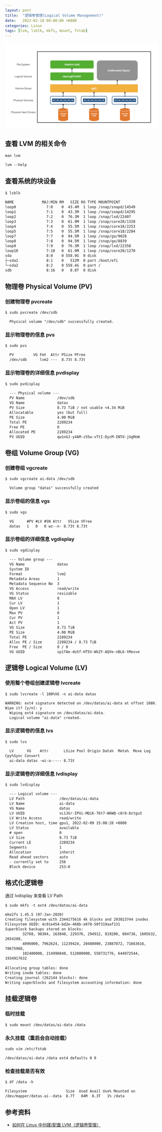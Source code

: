 ```yaml
---
layout: post
title:  "逻辑卷管理(Logical Volume Management)"
date:   2022-02-10 00:00:00 +0800
categories: Linux
tags: [lvm, lsblk, mkfs, mount, fstab]
---
```


![](/images/2022/lvm.jpg)

## 查看 LVM 的相关命令
```shell
man lvm
```

```shell
lvm --help
```

## 查看系统的块设备
```shell
$ lsblk
```
```
NAME             MAJ:MIN RM   SIZE RO TYPE MOUNTPOINT
loop0              7:0    0  43.4M  1 loop /snap/snapd/14549
loop1              7:1    0  43.3M  1 loop /snap/snapd/14295
loop2              7:2    0  76.3M  1 loop /snap/lxd/22407
loop3              7:3    0  61.9M  1 loop /snap/core20/1328
loop4              7:4    0  55.5M  1 loop /snap/core18/2253
loop5              7:5    0  55.5M  1 loop /snap/core18/2284
loop7              7:7    0  94.5M  1 loop /snap/go/9028
loop8              7:8    0  94.5M  1 loop /snap/go/8839
loop9              7:9    0  76.3M  1 loop /snap/lxd/22358
loop10             7:10   0  61.9M  1 loop /snap/core20/1270
sda                8:0    0 558.9G  0 disk 
├─sda1             8:1    0   512M  0 part /boot/efi
└─sda2             8:2    0 558.4G  0 part /
sdb                8:16   0   8.8T  0 disk 
```

## 物理卷 Physical Volume (PV)
### 创建物理卷 pvcreate
```shell
$ sudo pvcreate /dev/sdb
```
```
  Physical volume "/dev/sdb" successfully created.
```

### 显示物理卷的信息 pvs
```shell
$ sudo pvs
```
```
  PV         VG Fmt  Attr PSize PFree
  /dev/sdb      lvm2 ---  8.73t 8.73t
```

### 显示物理卷的详细信息 pvdisplay
```shell
$ sudo pvdisplay
```
```
  --- Physical volume ---
  PV Name               /dev/sdb
  VG Name               datas
  PV Size               8.73 TiB / not usable <4.34 MiB
  Allocatable           yes (but full)
  PE Size               4.00 MiB
  Total PE              2289234
  Free PE               0
  Allocated PE          2289234
  PV UUID               qw1nGJ-y4AM-z55w-vTtI-DycM-INTd-jGgMoW
```

## 卷组 Volume Group (VG)
### 创建卷组 vgcreate
```shell
$ sudo vgcreate ai-data /dev/sdb
```
```
  Volume group "datas" successfully created
```

### 显示卷组的信息 vgs
```shell
$ sudo vgs
```
```
  VG      #PV #LV #SN Attr   VSize VFree
  datas   1   0   0 wz--n- 8.73t 8.73t
```

### 显示卷组的详细信息 vgdisplay
```shell
$ sudo vgdisplay 
```
```
  --- Volume group ---
  VG Name               datas
  System ID             
  Format                lvm2
  Metadata Areas        1
  Metadata Sequence No  3
  VG Access             read/write
  VG Status             resizable
  MAX LV                0
  Cur LV                1
  Open LV               1
  Max PV                0
  Cur PV                1
  Act PV                1
  VG Size               8.73 TiB
  PE Size               4.00 MiB
  Total PE              2289234
  Alloc PE / Size       2289234 / 8.73 TiB
  Free  PE / Size       0 / 0   
  VG UUID               sp1fAe-do5f-HT5V-WkZY-AQVe-nBL6-tMesve
```

## 逻辑卷 Logical Volume (LV)
### 使用整个卷组创建逻辑卷 lvcreate
```shell
$ sudo lvcreate -l 100%VG -n ai-data datas
```
```
WARNING: ext4 signature detected on /dev/datas/ai-data at offset 1080. Wipe it? [y/n]: y
  Wiping ext4 signature on /dev/datas/ai-data.
  Logical volume "ai-data" created.
```

### 显示逻辑卷的信息 lvs
```shell
$ sudo lvs
```
```
  LV      VG    Attr       LSize Pool Origin Data%  Meta%  Move Log Cpy%Sync Convert
  ai-data datas -wi-a----- 8.73t
```

### 显示逻辑卷的详细信息 lvdisplay
```shell
$ sudo lvdisplay
```
```
  --- Logical volume ---
  LV Path                /dev/datas/ai-data
  LV Name                ai-data
  VG Name                datas
  LV UUID                vL1JGr-IPUi-MQiK-76t7-W6WQ-c8r8-8ztgu3
  LV Write Access        read/write
  LV Creation host, time gpu1, 2022-02-09 15:08:28 +0800
  LV Status              available
  # open                 0
  LV Size                8.73 TiB
  Current LE             2289234
  Segments               1
  Allocation             inherit
  Read ahead sectors     auto
  - currently set to     256
  Block device           253:0
```

## 格式化逻辑卷
通过 lvdisplay 来查看 LV Path
```shell
$ sudo mkfs -t ext4 /dev/datas/ai-data
```
```
mke2fs 1.45.5 (07-Jan-2020)
Creating filesystem with 2344175616 4k blocks and 293023744 inodes
Filesystem UUID: 4c91e454-bd2e-468b-a978-50f319aaf131
Superblock backups stored on blocks:
        32768, 98304, 163840, 229376, 294912, 819200, 884736, 1605632, 2654208,
        4096000, 7962624, 11239424, 20480000, 23887872, 71663616, 78675968,
        102400000, 214990848, 512000000, 550731776, 644972544, 1934917632

Allocating group tables: done
Writing inode tables: done
Creating journal (262144 blocks): done
Writing superblocks and filesystem accounting information: done
```

## 挂载逻辑卷
### 临时挂载
```shell
$ sudo mount /dev/datas/ai-data /data
```

### 永久挂载（重启会自动挂载）
```shell
sudo vim /etc/fstab
```
```
/dev/datas/ai-data /data ext4 defaults 0 0
```

### 检查挂载是否有效
```shell
$ df /data -h
```
```
Filesystem                  Size  Used Avail Use% Mounted on
/dev/mapper/datas-ai--data  8.7T   84M  8.3T   1% /data
```

## 参考资料
* [如何在 Linux 中创建/配置 LVM（逻辑卷管理）](https://linux.cn/article-12670-1.html)
